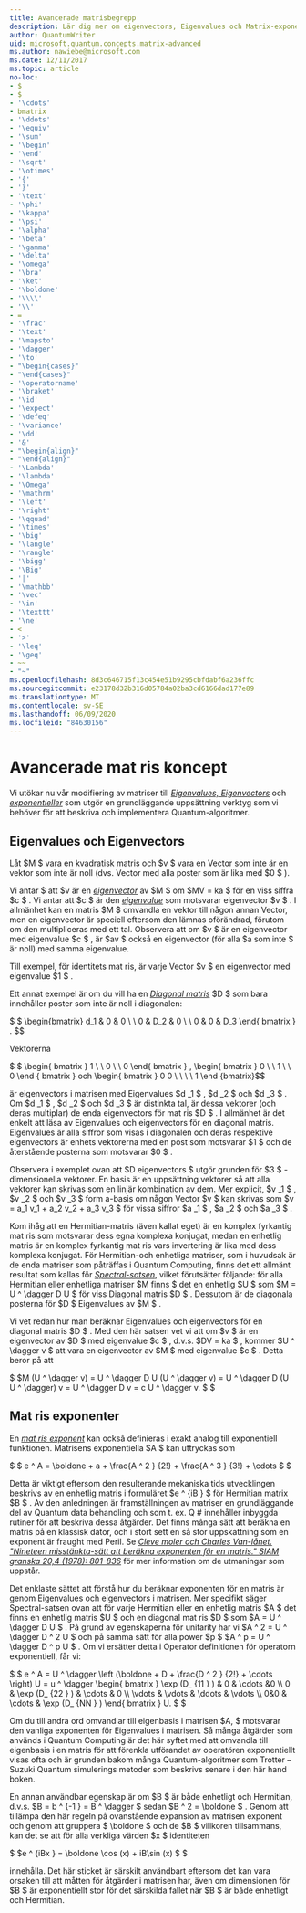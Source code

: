 ```yaml
---
title: Avancerade matrisbegrepp
description: Lär dig mer om eigenvectors, Eigenvalues och Matrix-exponenter, de grundläggande verktyg som används för att beskriva och simulera Quantum-algoritmer.
author: QuantumWriter
uid: microsoft.quantum.concepts.matrix-advanced
ms.author: nawiebe@microsoft.com
ms.date: 12/11/2017
ms.topic: article
no-loc:
- $
- $
- '\cdots'
- bmatrix
- '\ddots'
- '\equiv'
- '\sum'
- '\begin'
- '\end'
- '\sqrt'
- '\otimes'
- '{'
- '}'
- '\text'
- '\phi'
- '\kappa'
- '\psi'
- '\alpha'
- '\beta'
- '\gamma'
- '\delta'
- '\omega'
- '\bra'
- '\ket'
- '\boldone'
- '\\\\'
- '\\'
- =
- '\frac'
- '\text'
- '\mapsto'
- '\dagger'
- '\to'
- "\begin{cases}"
- "\end{cases}"
- '\operatorname'
- '\braket'
- '\id'
- '\expect'
- '\defeq'
- '\variance'
- '\dd'
- '&'
- "\begin{align}"
- "\end{align}"
- '\Lambda'
- '\lambda'
- '\Omega'
- '\mathrm'
- '\left'
- '\right'
- '\qquad'
- '\times'
- '\big'
- '\langle'
- '\rangle'
- '\bigg'
- '\Big'
- '|'
- '\mathbb'
- '\vec'
- '\in'
- '\texttt'
- '\ne'
- <
- '>'
- '\leq'
- '\geq'
- ~~
- "~"
ms.openlocfilehash: 8d3c646715f13c454e51b9295cbfdabf6a236ffc
ms.sourcegitcommit: e23178d32b316d05784a02ba3cd6166dad177e89
ms.translationtype: MT
ms.contentlocale: sv-SE
ms.lasthandoff: 06/09/2020
ms.locfileid: "84630156"
---
```

# <a name="advanced-matrix-concepts"></a>Avancerade mat ris koncept #

Vi utökar nu vår modifiering av matriser till [*Eigenvalues, Eigenvectors*](https://en.wikipedia.org/wiki/Eigenvalues_and_eigenvectors) och [*exponentieller*](https://en.wikipedia.org/wiki/Matrix_exponential) som utgör en grundläggande uppsättning verktyg som vi behöver för att beskriva och implementera Quantum-algoritmer.

## <a name="eigenvalues-and-eigenvectors"></a>Eigenvalues och Eigenvectors ##

Låt $M $ vara en kvadratisk matris och $v $ vara en Vector som inte är en vektor som inte är noll (dvs. Vector med alla poster som är lika med $0 $ ).

Vi antar $ att $v är en [*eigenvector*](https://en.wikipedia.org/wiki/Eigenvalues_and_eigenvectors) av $M $ om $MV = ka $ för en viss siffra $c $ . Vi antar att $c $ är den [*eigenvalue*](https://en.wikipedia.org/wiki/Eigenvalues_and_eigenvectors) som motsvarar eigenvector $v $ . I allmänhet kan en matris $M $ omvandla en vektor till någon annan Vector, men en eigenvector är speciell eftersom den lämnas oförändrad, förutom om den multipliceras med ett tal. Observera att om $v $ är en eigenvector med eigenvalue $c $ , är $av $ också en eigenvector (för alla $a som inte $ är noll) med samma eigenvalue.

Till exempel, för identitets mat ris, är varje Vector $v $ en eigenvector med eigenvalue $1 $ .

Ett annat exempel är om du vill ha en [*Diagonal matris*](https://en.wikipedia.org/wiki/Diagonal_matrix) $D $ som bara innehåller poster som inte är noll i diagonalen:

$ $ \begin{bmatrix}
d_1 & 0 & 0 \\ \\ 0 & D_2 & 0 \\ \\ 0 & 0 & D_3 \end{ bmatrix } .
$$

Vektorerna

$ $ \begin{ bmatrix } 1 \\ \\ 0 \\ \\ 0 \end{ bmatrix } , \begin{ bmatrix } 0 \\ \\ 1 \\ \\ 0 \end { bmatrix } och \begin{ bmatrix } 0 0 \\ \\ \\ \\ 1 \end {bmatrix}$$

är eigenvectors i matrisen med Eigenvalues $d _1 $ , $d _2 $ och $d _3 $ . Om $d _1 $ , $d _2 $ och $d _3 $ är distinkta tal, är dessa vektorer (och deras multiplar) de enda eigenvectors för mat ris $D $ . I allmänhet är det enkelt att läsa av Eigenvalues och eigenvectors för en diagonal matris. Eigenvalues är alla siffror som visas i diagonalen och deras respektive eigenvectors är enhets vektorerna med en post som motsvarar $1 $ och de återstående posterna som motsvarar $0 $ .

Observera i exemplet ovan att $D eigenvectors $ utgör grunden för $3 $ -dimensionella vektorer. En basis är en uppsättning vektorer så att alla vektorer kan skrivas som en linjär kombination av dem. Mer explicit, $v _1 $ , $v _2 $ och $v _3 $ form a-basis om någon Vector $v $ kan skrivas som $v = a_1 v_1 + a_2 v_2 + a_3 v_3 $ för vissa siffror $a _1 $ , $a _2 $ och $a _3 $ .

Kom ihåg att en Hermitian-matris (även kallat eget) är en komplex fyrkantig mat ris som motsvarar dess egna komplexa konjugat, medan en enhetlig matris är en komplex fyrkantig mat ris vars invertering är lika med dess komplexa konjugat.
För Hermitian-och enhetliga matriser, som i huvudsak är de enda matriser som påträffas i Quantum Computing, finns det ett allmänt resultat som kallas för [*Spectral-satsen*](https://en.wikipedia.org/wiki/Spectral_theorem), vilket förutsätter följande: för alla Hermitian eller enhetliga matriser $M finns $ det en enhetlig $U $ som $M = U ^ \dagger D U $ för viss Diagonal matris $D $ . Dessutom är de diagonala posterna för $D $ Eigenvalues av $M $ .

Vi vet redan hur man beräknar Eigenvalues och eigenvectors för en diagonal matris $D $ . Med den här satsen vet vi att om $v $ är en eigenvector av $D $ med eigenvalue $c $ , d.v.s. $DV = ka $ , kommer $U ^ \dagger v $ att vara en eigenvector av $M $ med eigenvalue $c $ . Detta beror på att

$ $M (U ^ \dagger v) = U ^ \dagger D U (U ^ \dagger v) = U ^ \dagger D (U U ^ \dagger) v = U ^ \dagger D v = c U ^ \dagger v. $ $

## <a name="matrix-exponentials"></a>Mat ris exponenter
En [*mat ris exponent*](https://en.wikipedia.org/wiki/Matrix_exponential) kan också definieras i exakt analog till exponentiell funktionen.  Matrisens exponentiella $A $ kan uttryckas som

$ $ e ^ A = \boldone + a + \frac{A ^ 2 } {2!} + \frac{A ^ 3 } {3!} + \cdots $ $

Detta är viktigt eftersom den resulterande mekaniska tids utvecklingen beskrivs av en enhetlig matris i formuläret $e ^ {iB } $ för Hermitian matrix $B $ .  Av den anledningen är framställningen av matriser en grundläggande del av Quantum data behandling och som t. ex. Q # innehåller inbyggda rutiner för att beskriva dessa åtgärder.
Det finns många sätt att beräkna en matris på en klassisk dator, och i stort sett en så stor uppskattning som en exponent är fraught med Peril.  Se [*Cleve moler och Charles Van-lånet. "Nineteen misstänkta-sätt att beräkna exponenten för en matris." SIAM granska 20,4 (1978): 801-836*](https://doi.org/10.1137/S00361445024180) för mer information om de utmaningar som uppstår.

Det enklaste sättet att förstå hur du beräknar exponenten för en matris är genom Eigenvalues och eigenvectors i matrisen.  Mer specifikt säger Spectral-satsen ovan att för varje Hermitian eller en enhetlig matris $A $ det finns en enhetlig matris $U $ och en diagonal mat ris $D $ som $A = U ^ \dagger D U $ .  På grund av egenskaperna för unitarity har vi $A ^ 2 = U ^ \dagger D ^ 2 U $ och på samma sätt för alla power $p $ $A ^ p = U ^ \dagger D ^ p U $ .  Om vi ersätter detta i Operator definitionen för operatorn exponentiell, får vi:

$ $ e ^ A = U ^ \dagger \left (\boldone + D + \frac{D ^ 2 } {2!} + \cdots \right) U = u ^ \dagger \begin{ bmatrix } \exp (D_ {11 } ) & 0 & \cdots &0 \\\\ 0 & \exp (D_ {22 } ) & \cdots & 0 \\\\ \vdots & \vdots & \ddots & \vdots \\\\ 0&0 & \cdots & \exp (D_ {NN } ) \end{ bmatrix } U. $ $

Om du till andra ord omvandlar till eigenbasis i matrisen $A, $ motsvarar den vanliga exponenten för Eigenvalues i matrisen.  Så många åtgärder som används i Quantum Computing är det här syftet med att omvandla till eigenbasis i en matris för att förenkla utförandet av operatören exponentiellt visas ofta och är grunden bakom många Quantum-algoritmer som Trotter – Suzuki Quantum simulerings metoder som beskrivs senare i den här hand boken.

En annan användbar egenskap är om $B $ är både enhetligt och Hermitian, d.v.s. $B = b ^ {-1 } = B ^ \dagger $ sedan $B ^ 2 = \boldone $ . Genom att tillämpa den här regeln på ovanstående expansion av matrisen exponent och genom att gruppera $ \boldone $ och de $B $ villkoren tillsammans, kan det se att för alla verkliga värden $x $ identiteten

$ $e ^ {iBx } = \boldone \cos (x) + iB\sin (x) $ $


innehålla. Det här sticket är särskilt användbart eftersom det kan vara orsaken till att måtten för åtgärder i matrisen har, även om dimensionen för $B $ är exponentiellt stor för det särskilda fallet när $B $ är både enhetligt och Hermitian.
